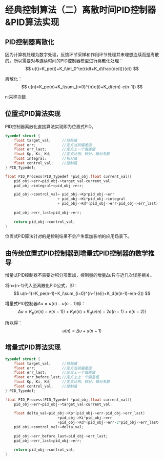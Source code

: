 # 经典控制算法（二）离散时间PID控制器&PID算法实现

## PID控制器离散化

因为计算机处理为数字处理，反馈环节采样和作用环节处理并未理想连续而是离散的。所以需要对与连续时间的PID控制器模型进行离散化处理：
$$
u(t)=K_pe(t)+K_i\int_0^te(τ)dt+K_d\frac{de(t)}{dt}
$$

离散化：
$$
u(n)=K_pe(n)+K_i\sum_{i=0}^{n}e(i)+K_d(e(n)-e(n-1))
$$

n:采样次数

## 位置式PID算法实现

PID控制器离散化直接算法实现即为位置式PID。

```c
typedef struct {
    float target_val;     //目标值
    float err;            //定义当前偏差值
    float err_last;       //定义上一个偏差值
    float Kp, Ki, Kd;     //定义比例、积分、微分系数
    float integral;       //积分值
    float control_val;    //控制值
} PID_Typedef;

float PID_Process(PID_Typedef *pid_obj,float current_val){
    pid_obj->err=pid_obj->target_val-current_val;
    pid_obj->integral+=pid_obj->err;

    pid_obj->control_val= pid_obj->Kp*pid_obj->err
                        + pid_obj->Ki*pid_obj->integral
                        + pid_obj->Kd*(pid_obj->err-pid_obj->err_last);
    
    pid_obj->err_last=pid_obj->err;
    
    return pid_obj->control_val;
}
```

位置式PID算法针对的是控制结果不会产生累加影响的应用场景下。

## 由传统位置式PID控制器到增量式PID控制器的数学推导

增量式PID控制器不需要对积分项累加，控制量的增量$\Delta u$只与近几次误差相关。

将n=(n-1)代入至离散化PID公式，即：
$$
u(n-1)=K_pe(n-1)+K_i\sum_{i=0}^{n-1}e(i)+K_d(e(n-1)-e(n-2))
$$

增量式PID控制器$\Delta u=u(n)-u(n-1)$即：
$$
\Delta u=K_p(e(n)-e(n-1))+K_ie(n)+K_d(e(n)-2e(n-1)+e(n-2))
$$

所以得：
$$
u(n)=\Delta u+u(n-1)
$$

## 增量式PID算法实现

```c
typedef struct {
    float target_val;     //目标值
    float err;            //定义当前偏差值
    float err_last;       //定义上一个偏差值
    float err_before_last;//定义上上一个偏差值
    float Kp, Ki, Kd;     //定义比例、积分、微分系数
    float control_val;    //控制值
} PID_Typedef;

float PID_Process(PID_Typedef *pid_obj,float current_val){
    pid_obj->err=pid_obj->target_val-current_val;
    
    float delta_val=pid_obj->Kp*(pid_obj->err-pid_obj->err_last)
                        +pid_obj->Ki*pid_obj->err
                        +pid_obj->Kd*(pid_obj->err-2*pid_obj->err_last+pid_obj->err_before_last);
    pid_obj->control_val+=delta_val;
    
    pid_obj->err_before_last=pid_obj->err_last;
    pid_obj->err_last=pid_obj->err;
    
    return pid_obj->control_val;
}
```
